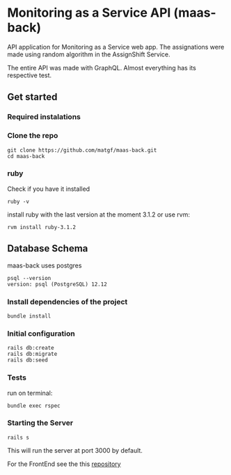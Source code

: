 # Monitoring as a Service API (maas-back)

API application for Monitoring as a Service web app.
The assignations were made using random algorithm in the AssignShift Service.

The entire API was made with GraphQL.
Almost everything has its respective test.

## Get started

### Required instalations
### Clone the repo

```shell
git clone https://github.com/matgf/maas-back.git
cd maas-back
```

### ruby

Check if you have it installed
```shell
ruby -v
```

install ruby with the last version at the moment 3.1.2 or use rvm:

```shell
rvm install ruby-3.1.2
```

## Database Schema

maas-back uses postgres
```
psql --version
version: psql (PostgreSQL) 12.12
```
### Install dependencies of the project

```shell
bundle install
```

### Initial configuration

```shell
rails db:create
rails db:migrate
rails db:seed
```

### Tests

run on terminal:

```shell
bundle exec rspec
```

### Starting the Server

```shell
rails s
```
This will run the server at port 3000 by default.



For the FrontEnd see the this [repository](https://github.com/matgf/maas-front)